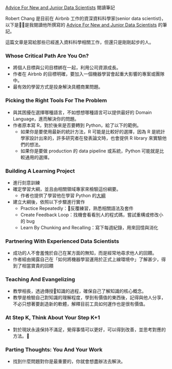 [Advice For New and Junior Data Scientists](https://medium.com/@rchang/advice-for-new-and-junior-data-scientists-2ab02396cf5b) 閱讀筆記

Robert Chang 是目前在 Airbnb 工作的資深資料科學家(senior data scientist)，以下是是我閱讀他所撰寫的 [Advice For New and Junior Data Scientists](https://medium.com/@rchang/advice-for-new-and-junior-data-scientists-2ab02396cf5b) 的筆記。

這篇文章是寫給那些已經進入資料科學相關工作，但還只是剛剛起步的人。

### Whose Critical Path Are You On?

- 將個人目標與公司目標綁在一起，利用公司資源成長。
- 作者在 Airbnb 的目標明確，要加入一個機器學習會起重大影響的專案或團隊中。
- 最有效的學習方式是投身解決具體商業問題。

### Picking the Right Tools For The Problem

- 與其困擾在選擇哪種語言，不如想想哪種語言可以提供最好的 Domain Language，進而解決你的問題。
- 作者原本寫 R，對於後來是否要轉到 Python，給了以下的範例。
    - 如果你是要使用最新的統計方法，R 可能是比較好的選擇，因為 R 是統計學家設計出來的，許多研究者在發表論文時，也會提供 R library 來實驗他們的想法。
    - 如果你是要做 production 的 data pipeline 或系統，Python 可能就是比較通用的選擇。

### Building A Learning Project

- 進行刻意訓練
- 確定學習大綱，並且由相關領域專家來檢驗這份綱要。
    - 作者也提供了學習他在學習 Python 的[大綱](https://github.com/robert8138/python-deliberate-practice)
- 建立大綱後，依照以下步驟進行實作
    - Practice Repeatedly：反覆練習，熟悉相關語法及套件
    - Create Feedback Loop：找機會看看別人的程式碼，嘗試重構或修改小的 bug
    - Learn By Chunking and Recalling：寫下每週紀錄，用來回憶與消化

### Partnering With Experienced Data Scientists

- 成功的人不會羞愧於自己在某方面的無知，而是經常地尋求他人的回饋。
- 作者經由揭露自己在「如何將機器學習運用於正式上線環境中」了解甚少，得到了相當寶貴的回饋

### Teaching And Evangelizing

- 教學相長，透過傳授知識的過程，確保自己了解知識的核心概念。
- 教學是檢驗自己對知識的理解程度，學到有價值的東西後，記得與他人分享，不必只想著要創造新的軟體，解釋目前工具如何運作也是很有價值。

### At Step K, Think About Your Step K+1

- 對於現狀永遠保持不滿足，覺得事情可以更好，可以得到改善，並思考對應的方法。

### Parting Thoughts: You And Your Work

- 找到什麼問題對你是最重要的，你就會想盡辦法去解決。

